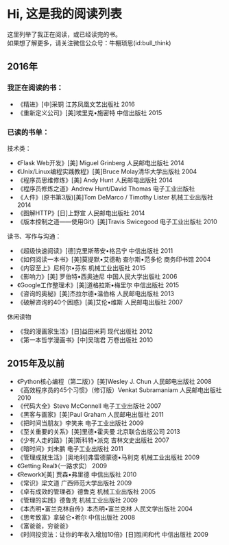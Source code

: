 Hi, 这是我的阅读列表
=========
这里列举了我正在阅读，或已经读完的书。<br>
如果想了解更多，请关注微信公众号：牛棚琐思(id:bull_think)


## 2016年
### 我正在阅读的书：
* 《精进》[中]采铜 江苏凤凰文艺出版社 2016
* 《重新定义公司》[美]埃里克•施密特 中信出版社 2015


### 已读的书单：
技术类：
* 《Flask Web开发》[美] Miguel Grinberg 人民邮电出版社 2014
* 《Unix/Linux编程实践教程》[美]Bruce Molay清华大学出版社 2004
* 《程序员思维修炼》[美] Andy Hunt 人民邮电出版社 2014
* 《程序员修炼之道》Andrew Hunt/David Thomas 电子工业出版社
* 《人件》(原书第3版)[美]Tom DeMarco / Timothy Lister 机械工业出版社 2014
* 《图解HTTP》[日]上野宣 人民邮电出版社 2014
* 《版本控制之道——使用Git》[美]Travis Swicegood 电子工业出版社 2010

读书、写作与沟通：
* 《超级快速阅读》[德]克里斯蒂安•格吕宁 中信出版社 2011
* 《如何阅读一本书》[美]莫提默•艾德勒 查尔斯•范多伦 商务印书馆 2004
* 《内容至上》尼柯尔•芬东 机械工业出版社 2015
* 《影响力》[美] 罗伯特•西奥迪尼 中国人民大学出版社 2006
* 《Google工作整理术》[美]道格拉斯•梅里尔 中信出版社 2015
* 《咨询的奥秘》[美]杰拉尔德•温伯格 人民邮电出版社 2013
* 《破解咨询的40个困惑》[美]艾伦•维斯 人民邮电出版社 2007

休闲读物
* 《我的漫画家生活》[日]益田米莉 现代出版社 2012
* 《第一本哲学漫画书》[中]吴瑞君 万卷出版社 2010

## 2015年及以前
* 《Python核心编程（第二版）》[美]Wesley J. Chun 人民邮电出版社 2008
* 《高效程序员的45个习惯》（修订版）Venkat Subramaniam 人民邮电出版社 2010
* 《代码大全》Steve McConnell 电子工业出版社 2007
* 《黑客与画家》[美]Paul Graham 人民邮电出版社   2011
* 《把时间当朋友》李笑来 电子工业出版社 2009
* 《至关重要的关系》[美]里德•霍夫曼 北京联合出版公司 2013
* 《少有人走的路》[美]斯科特•派克 吉林文史出版社 2007
* 《暗时间》刘未鹏 电子工业出版社 2011
* 《管理成就生活》[奥地利]弗雷德蒙德•马利克 机械工业出版社 2009
* 《Getting Real》（一路求实） 2009
* 《Rework》[美] 贾森•弗里德 中信出版社 2010
* 《常识》梁文道 广西师范大学出版社 2009
* 《卓有成效的管理者》德鲁克 机械工业出版社 2005
* 《管理的实践》德鲁克 机械工业出版社 2009
* 《本杰明•富兰克林自传》本杰明•富兰克林 人民文学出版社 2004
* 《思考致富》拿破仑•希尔 中信出版社 2008
* 《富爸爸，穷爸爸》
* 《时间投资法：让你的年收入增加10倍》[日]胜间和代 中信出版社 2009
